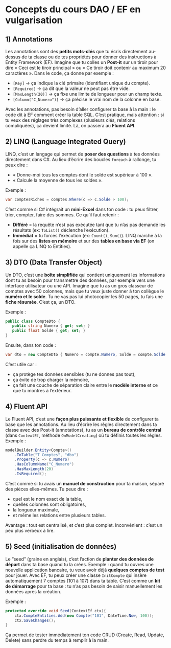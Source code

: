 # Concepts du cours DAO / EF en vulgarisation

## 1) **Annotations**

Les annotations sont des **petits mots-clés** que tu écris directement au-dessus de ta classe ou de tes propriétés pour donner des instructions à Entity Framework (EF).
Imagine que tu colles un **Post-it** sur un tiroir pour dire « Ceci est le tiroir principal » ou « Ce tiroir doit contenir au maximum 20 caractères ».
Dans le code, ça donne par exemple :

* `[Key]` → ça indique la clé primaire (identifiant unique du compte).
* `[Required]` → ça dit que la valeur ne peut pas être vide.
* `[MaxLength(20)]` → ça fixe une limite de longueur pour un champ texte.
* `[Column("C_Numero")]` → ça précise le vrai nom de la colonne en base.

Avec les annotations, pas besoin d’aller configurer ta base à la main : le code dit à EF comment créer la table SQL. C’est pratique, mais attention : si tu veux des réglages très complexes (plusieurs clés, relations compliquées), ça devient limité. Là, on passera au **Fluent API**.



## 2) **LINQ (Language Integrated Query)**

LINQ, c’est un langage qui permet de **poser des questions** à tes données directement dans C#.
Au lieu d’écrire des boucles `foreach` à rallonge, tu peux dire :

* « Donne-moi tous les comptes dont le solde est supérieur à 100 ».
* « Calcule la moyenne de tous les soldes ».

Exemple :

```csharp
var comptesRiches = comptes.Where(c => c.Solde > 100);
```

C’est comme si C# intégrait un **mini-Excel** dans ton code : tu peux filtrer, trier, compter, faire des sommes.
Ce qu’il faut retenir :

* **Différé** = la requête n’est pas exécutée tant que tu n’as pas demandé les résultats (ex: `ToList()` déclenche l’exécution).
* **Immédiat** = tu forces l’exécution (ex: `Count()`, `Sum()`).
  LINQ marche à la fois sur des **listes en mémoire** et sur des **tables en base via EF** (on appelle ça LINQ to Entities).



## 3) **DTO (Data Transfer Object)**

Un DTO, c’est une **boîte simplifiée** qui contient uniquement les informations dont tu as besoin pour transmettre des données, par exemple vers une interface utilisateur ou une API.
Imagine que tu as un gros classeur de comptes avec 50 colonnes, mais que tu veux juste donner à ton collègue le **numéro et le solde**. Tu ne vas pas lui photocopier les 50 pages, tu fais une **fiche résumée**.
C’est ça, un DTO.

Exemple :

```csharp
public class CompteDto {
   public string Numero { get; set; }
   public float Solde { get; set; }
}
```

Ensuite, dans ton code :

```csharp
var dto = new CompteDto { Numero = compte.Numero, Solde = compte.Solde };
```

C’est utile car :

* ça protège tes données sensibles (tu ne donnes pas tout),
* ça évite de trop charger la mémoire,
* ça fait une couche de séparation claire entre le **modèle interne** et ce que tu montres à l’extérieur.



## 4) **Fluent API**

Le Fluent API, c’est une **façon plus puissante et flexible** de configurer ta base que les annotations.
Au lieu d’écrire les règles directement dans ta classe avec des Post-it (annotations), tu as un **bureau de contrôle central** (dans `ContextEf`, méthode `OnModelCreating`) où tu définis toutes les règles.
Exemple :

```csharp
modelBuilder.Entity<Compte>()
    .ToTable("T_Comptes", "dbo")
    .Property(c => c.Numero)
    .HasColumnName("C_Numero")
    .HasMaxLength(20)
    .IsRequired();
```

C’est comme si tu avais un **manuel de construction** pour ta maison, séparé des pièces elles-mêmes. Tu peux dire :

* quel est le nom exact de la table,
* quelles colonnes sont obligatoires,
* la longueur maximale,
* et même les relations entre plusieurs tables.

Avantage : tout est centralisé, et c’est plus complet. Inconvénient : c’est un peu plus verbeux à lire.



## 5) **Seed (initialisation de données)**

Le “seed” (graine en anglais), c’est l’action de **planter des données de départ** dans ta base quand tu la crées.
Exemple : quand tu ouvres une nouvelle application bancaire, tu veux avoir déjà **quelques comptes de test** pour jouer.
Avec EF, tu peux créer une classe `InitCompte` qui insère automatiquement 7 comptes (101 à 107) dans ta table.
C’est comme un **kit de démarrage** pour ta base : tu n’as pas besoin de saisir manuellement les données après la création.

Exemple :

```csharp
protected override void Seed(ContextEf ctx){
    ctx.CompteEntities.Add(new Compte("101", DateTime.Now, 100));
    ctx.SaveChanges();
}
```

Ça permet de tester immédiatement ton code CRUD (Create, Read, Update, Delete) sans perdre du temps à remplir à la main.

